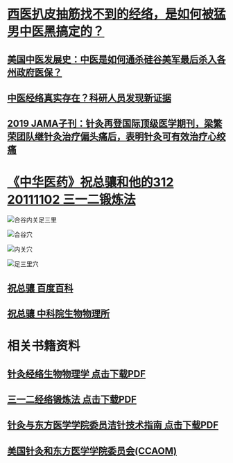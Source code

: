 # [西医扒皮抽筋找不到的经络，是如何被猛男中医黑搞定的？ ](https://mp.weixin.qq.com/s/1CYwFVUmtySgnLqf4ZpAhQ)

## [美国中医发展史：中医是如何通杀硅谷美军最后杀入各州政府医保？](https://mp.weixin.qq.com/s/xvoP2_7CK19onsdWw8YaXA)

## [中医经络真实存在？科研人员发现新证据 ](https://news.sina.cn/gn/2021-04-02/detail-ikmyaawa4570001.d.html?sinawapsharesource=newsapp&wm=3200)

## [2019 JAMA子刊：针灸再登国际顶级医学期刊，梁繁荣团队继针灸治疗偏头痛后，表明针灸可有效治疗心绞痛 ](https://mp.weixin.qq.com/s/EDRAx7g5dDXvW_vUIFn4#9w)

# [《中华医药》祝总骧和他的312 20111102 三一二锻炼法 ](https://tv.cctv.com/2011/11/02/VIDE1356350985452190.shtml)

![合谷内关足三里](https://beyondthe.top/img/acupuncture.png)

![合谷穴](https://beyondthe.top/img/heguxue.png)

![内关穴](https://beyondthe.top/img/neiguanxue.png)

![足三里穴](https://beyondthe.top/img/zusanlixue.png)

## [祝总骧 百度百科 ](https://baike.baidu.com/item/%E7%A5%9D%E6%80%BB%E9%AA%A7/2045318)

## [祝总骧 中科院生物物理所 ](http://www.ibp.cas.cn/djzt/gzdt/201011/t20101123_3026376.html)

# 相关书籍资料

## [针灸经络生物物理学 点击下载PDF](https://beyondthe.top/pdf/)

## [三一二经络锻炼法 点击下载PDF](https://beyondthe.top/pdf/三一二经络锻炼法.pdf)

## [针灸与东方医学学院委员洁针技术指南 点击下载PDF](https://www.ccaom.org/images/ccaom/Documents/7th_Edition_Manual_Chinese_June_2017.pdf)

## [美国针灸和东方医学学院委员会(CCAOM)](https://www.nccaom.org/about-us/)



